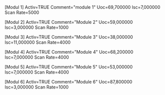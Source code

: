 [Modul 1]
Activ=TRUE
Comment="module 1"
Uoc=69,700000
Isc=7,000000
Scan Rate=5000

[Modul 2]
Activ=TRUE
Comment="Module 2"
Uoc=59,000000
Isc=3,000000
Scan Rate=1000

[Modul 3]
Activ=TRUE
Comment="Module 3"
Uoc=38,000000
Isc=11,000000
Scan Rate=4000

[Modul 4]
Activ=TRUE
Comment="Module 4"
Uoc=68,200000
Isc=7,000000
Scan Rate=4000

[Modul 5]
Activ=TRUE
Comment="Module 5"
Uoc=53,000000
Isc=7,000000
Scan Rate=4000

[Modul 6]
Activ=TRUE
Comment="Module 6"
Uoc=87,800000
Isc=3,000000
Scan Rate=1000